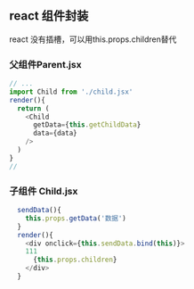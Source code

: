 ## react 组件封装

react 没有插槽，可以用this.props.children替代

### 父组件Parent.jsx
```js
// ...
import Child from './child.jsx'
render(){
  return (
    <Child  
      getData={this.getChildData}
      data={data}
    />
  )
}
//
```

### 子组件 Child.jsx
```js
  sendData(){
    this.props.getData('数据')
  }
  render(){
    <div onclick={this.sendData.bind(this)}>
    111
      {this.props.children}
    </div>
  }

```